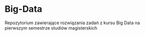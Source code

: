 # Big-Data
Repozytorium zawierające rozwiązania zadań z kursu Big Data na pierwszym semestrze studiów magisterskich
